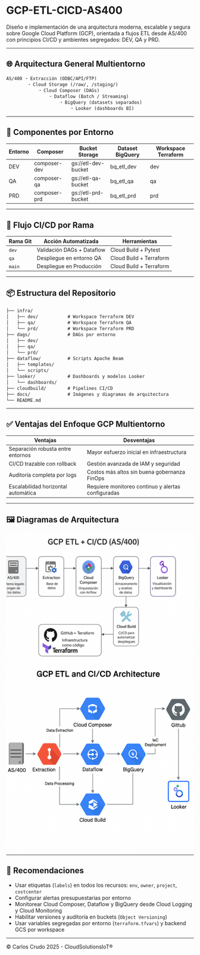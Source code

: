 
# GCP-ETL-CICD-AS400

Diseño e implementación de una arquitectura moderna, escalable y segura sobre Google Cloud Platform (GCP), orientada a flujos ETL desde AS/400 con principios CI/CD y ambientes segregados: DEV, QA y PRD.

---

## 🌐 Arquitectura General Multientorno

```
AS/400 ➝ Extracción (ODBC/API/FTP)
        ➝ Cloud Storage (/raw/, /staging/)
            ➝ Cloud Composer (DAGs)
                ➝ Dataflow (Batch / Streaming)
                    ➝ BigQuery (datasets separados)
                        ➝ Looker (dashboards BI)
```

---

## 🧱 Componentes por Entorno

| Entorno | Composer     | Bucket Storage       | Dataset BigQuery | Workspace Terraform |
| ------- | ------------ | -------------------- | ---------------- | ------------------- |
| DEV     | composer-dev | gs://etl-dev-bucket | bq_etl_dev     | dev                 |
| QA      | composer-qa  | gs://etl-qa-bucket  | bq_etl_qa      | qa                  |
| PRD     | composer-prd | gs://etl-prd-bucket | bq_etl_prd     | prd                 |

---

## 🔁 Flujo CI/CD por Rama

| Rama Git | Acción Automatizada        | Herramientas            |
| -------- | -------------------------- | ----------------------- |
| `dev`    | Validación DAGs + Dataflow | Cloud Build + Pytest    |
| `qa`     | Despliegue en entorno QA   | Cloud Build + Terraform |
| `main`   | Despliegue en Producción   | Cloud Build + Terraform |

---

## 📦 Estructura del Repositorio

```
├── infra/
│   ├── dev/           # Workspace Terraform DEV
│   ├── qa/            # Workspace Terraform QA
│   └── prd/           # Workspace Terraform PRD
├── dags/              # DAGs por entorno
│   ├── dev/
│   ├── qa/
│   └── prd/
├── dataflow/          # Scripts Apache Beam
│   ├── templates/
│   └── scripts/
├── looker/            # Dashboards y modelos Looker
│   └── dashboards/
├── cloudbuild/        # Pipelines CI/CD
├── docs/              # Imágenes y diagramas de arquitectura
└── README.md
```

---

## ✅ Ventajas del Enfoque GCP Multientorno

| Ventajas                            | Desventajas                                        |
| ----------------------------------- | -------------------------------------------------- |
| Separación robusta entre entornos   | Mayor esfuerzo inicial en infraestructura          |
| CI/CD trazable con rollback         | Gestión avanzada de IAM y seguridad                |
| Auditoría completa por logs         | Costos más altos sin buena gobernanza FinOps       |
| Escalabilidad horizontal automática | Requiere monitoreo continuo y alertas configuradas |

---

## 🖼️ Diagramas de Arquitectura

![Layout general GCP](docs/Layout_GCP.png)  
![Resumen GCP](docs/GCP.png)

---

## 📌 Recomendaciones

- Usar etiquetas (`labels`) en todos los recursos: `env`, `owner`, `project`, `costcenter`
- Configurar alertas presupuestarias por entorno
- Monitorear Cloud Composer, Dataflow y BigQuery desde Cloud Logging y Cloud Monitoring
- Habilitar versiones y auditoría en buckets (`Object Versioning`)
- Usar variables segregadas por entorno (`terraform.tfvars`) y backend GCS por workspace

---

© Carlos Crudo 2025 - CloudSolutionsIoT®
